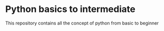 # Python basics to intermediate 
This repository contains all the concept of python from basic to beginner
